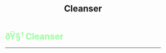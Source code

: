 ﻿---
lang: en-US
title: Cleanser
prev:
next:
---

# <font color="#98ff98">ðŸ§¹ <b>Cleanser</b></font> <Badge text="Basic" type="tip" vertical="middle"/>
---

